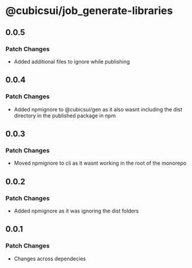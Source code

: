 # @cubicsui/job_generate-libraries

## 0.0.5

### Patch Changes

- Added additional files to ignore while publishing

## 0.0.4

### Patch Changes

- Added npmignore to @cubicsui/gen as it also wasnt including the dist directory in the published package in npm

## 0.0.3

### Patch Changes

- Moved npmignore to cli as it wasnt working in the root of the monorepo

## 0.0.2

### Patch Changes

- Added npmignore as it was ignoring the dist folders

## 0.0.1

### Patch Changes

- Changes across dependecies
